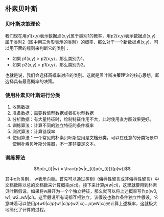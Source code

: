 ## 朴素贝叶斯

### 贝叶斯决策理论
我们现在用p1(x,y)表示数据点(x,y)属于类别1的概率，用p2(x,y)表示数据点(x,y)属于类别2（图中用三角形表示的类别）的概率，那么对于一个新数据点(x,y)，可以用下面的规则来判断它的类别：
* 如果 p1(x,y) > p2(x,y)，那么类别为1。
* 如果 p2(x,y) > p1(x,y)，那么类别为2。

也就是说，我们会选择高概率对应的类别。这就是贝叶斯决策理论的核心思想，即选择具有最高概率的决策。

### 使用朴素贝叶斯进行分类
1. 收集数据
2. 准备数据：需要数值型数据或者布尔型数据
3. 分析数据：有大量特征时，绘制特征作用不大，此时使用直方图效果更好。
4. 训练算法：计算不同的独立特征的条件概率
5. 测试算法：计算错误率
6. 使用算法：一个常见的朴素贝叶斯应用是文档分类。可以在任意的分类场景中使用朴素贝叶斯分类器，不一定非要是文本。


### 训练算法

$$p(c_{i}|w) = \frac{p(w|c_{i})p(c_{i})}{p(w)}$$

其中c为类别， w表示向量。首先可以通过类别i（侮辱性留言或非侮辱性留言）中文档数除以总的文档数来计算概率p(ci)。接下来计算$p(w|ci)$，这里就要用到朴素贝叶斯假设。如果将w展开为一个个独立特征，那么就可以将上述概率写作$p(w0,w1,w2..wN|ci)$。这里假设所有词都互相独立，该假设也称作条件独立性假设，它意味着可以使用$p(w0|ci)p(w1|ci)p(w2|ci)...p(wN|ci)$来计算上述概率，这就极大地简化了计算的过程。

